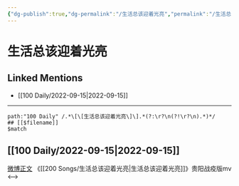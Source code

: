 ```yaml
---
{"dg-publish":true,"dg-permalink":"/生活总该迎着光亮","permalink":"/生活总该迎着光亮/"}
---
```


# 生活总该迎着光亮

## Linked Mentions
- [[100 Daily/2022-09-15\|2022-09-15]]


---

```expander
path:"100 Daily" /.*\[\[生活总该迎着光亮\]\].*(?:\r?\n(?!\r?\n).*)*/
## [[$filename]]
$match
```
## [[100 Daily/2022-09-15\|2022-09-15]]
[微博正文](https://m.weibo.cn/2707274307/4813909687010459) 《[[200 Songs/生活总该迎着光亮\|生活总该迎着光亮]]》贵阳战疫版mv
<-->